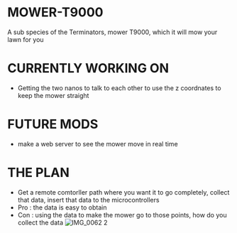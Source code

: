 # MOWER-T9000
A sub species of the Terminators, mower T9000, which it will mow your lawn for you 

# CURRENTLY WORKING ON 
- Getting the two nanos to talk to each other to use the z coordnates to keep the mower straight 

# FUTURE MODS
- make a web server to see the mower move in real time

# THE PLAN 
- Get a remote comtorller path where you want it to go completely, collect that data, insert that data to the microcontrollers
- Pro : the data is easy to obtain
- Con : using the data to make the mower go to those points, how do you collect the data 
![IMG_0062 2](https://user-images.githubusercontent.com/62858192/120876274-d4ff0a00-c57d-11eb-8e36-67dbd5e5b1c8.jpg)

